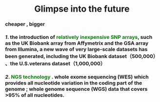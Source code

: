# <center>Glimpse into the future</center>

### cheaper , bigger 

### *1*. the introduction of <font color=green>relatively inexpensive SNP arrays</font>, such as the UK Biobank array from Affymetrix and the GSA array from Illumina, a new wave of very large-scale datasets has been generated, including the UK Biobank dataset（500,000） 、the U.S.veterans dataset（1,000,000）

### *2*. <font color=green>NGS technology</font> . whole exome sequencing (WES) which provides all nucleotide variation in the coding part of the genome ; whole genome sequence (WGS) data that covers >95% of all nucleotides.

